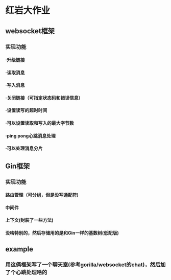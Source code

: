 # 红岩大作业
## websocket框架
### 实现功能
#### ·升级链接
#### ·读取消息
#### ·写入消息
#### ·关闭链接（可指定状态码和错误信息）
#### ·设置读写的超时时间
#### ·可以设置读取和写入的最大字节数
#### ·ping pong心跳消息处理
#### ·可以处理消息分片
## Gin框架
### 实现功能
#### 路由管理（可分组，但是没写通配符)
#### 中间件
#### 上下文(封装了一些方法)
#### 没啥特别的，然后存储用的是和Gin一样的基数树(低配版)
## example
### 用这俩框架写了一个聊天室(参考gorilla/websocket的chat)，然后加了个心跳处理啥的



